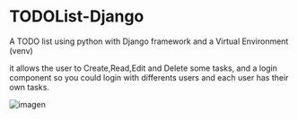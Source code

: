 # TODOList-Django

A TODO list using python with Django framework and a Virtual Environment (venv)

it allows the user to Create,Read,Edit and Delete some tasks, and a login component so you could login with differents users and each user has their own tasks.

![imagen](https://github.com/user-attachments/assets/dd7953f1-82f5-4f90-9dc7-82d276fac4bc)
